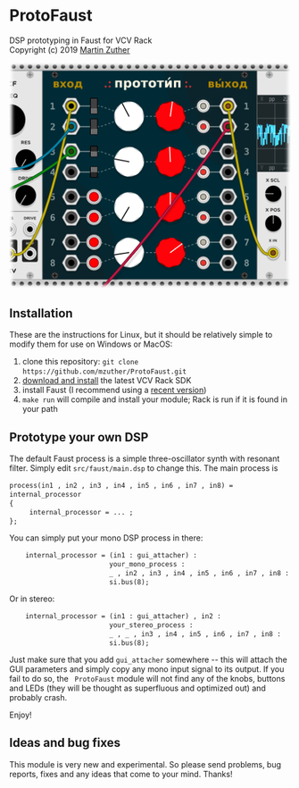 ProtoFaust
==========

DSP prototyping in Faust for VCV Rack  
Copyright (c) 2019 [Martin Zuther][1]

![Screenshot of ProtoFaust](images/screenshot_1.png?raw=true "Screenshot")

Installation
------------

These are the instructions for Linux, but it should be relatively
simple to modify them for use on Windows or MacOS:

1. clone this repository: `git clone https://github.com/mzuther/ProtoFaust.git`
1. [download and install][2] the latest VCV Rack SDK
1. install Faust (I recommend using a [recent version][3])
1. `make run` will compile and install your module; Rack is run if it is found in your path


Prototype your own DSP
----------------------

The default Faust process is a simple three-oscillator synth with
resonant filter.  Simply edit `src/faust/main.dsp` to change this.
The main process is

```
process(in1 , in2 , in3 , in4 , in5 , in6 , in7 , in8) = internal_processor
{
     internal_processor = ... ;
};
```

You can simply put your mono DSP process in there:

```
    internal_processor = (in1 : gui_attacher) :
                         your_mono_process :
                         _ , in2 , in3 , in4 , in5 , in6 , in7 , in8 :
                         si.bus(8);
```

Or in stereo:

```
    internal_processor = (in1 : gui_attacher) , in2 :
                         your_stereo_process :
                         _ , _ , in3 , in4 , in5 , in6 , in7 , in8 :
                         si.bus(8);
```

Just make sure that you add `gui_attacher` somewhere -- this will
attach the GUI parameters and simply copy any mono input signal to its
output.  If you fail to do so, the ` ProtoFaust` module will not find
any of the knobs, buttons and LEDs (they will be thought as
superfluous and optimized out) and probably crash.

Enjoy!


Ideas and bug fixes
-------------------

This module is very new and experimental.  So please send problems,
bug reports, fixes and any ideas that come to your mind.  Thanks!


[1]: http://www.mzuther.de/
[2]: https://vcvrack.com/manual/PluginDevelopmentTutorial.html
[3]: http://faust.grame.fr/doc/manual/index.html#compiling-and-installing-the-faust-compiler

